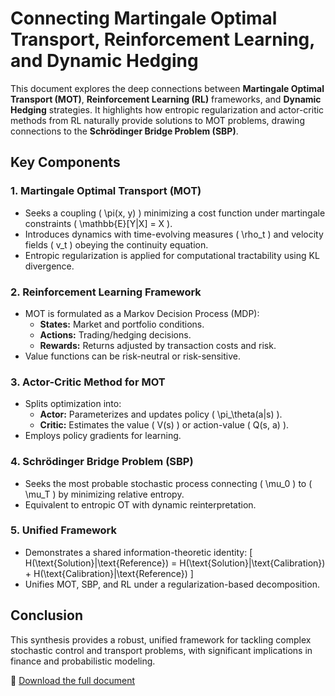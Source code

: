 
# Connecting Martingale Optimal Transport, Reinforcement Learning, and Dynamic Hedging

This document explores the deep connections between **Martingale Optimal Transport (MOT)**, **Reinforcement Learning (RL)** frameworks, and **Dynamic Hedging** strategies. It highlights how entropic regularization and actor-critic methods from RL naturally provide solutions to MOT problems, drawing connections to the **Schrödinger Bridge Problem (SBP)**.

## Key Components

### 1. Martingale Optimal Transport (MOT)
- Seeks a coupling \( \pi(x, y) \) minimizing a cost function under martingale constraints \( \mathbb{E}[Y|X] = X \).
- Introduces dynamics with time-evolving measures \( \rho_t \) and velocity fields \( v_t \) obeying the continuity equation.
- Entropic regularization is applied for computational tractability using KL divergence.

### 2. Reinforcement Learning Framework
- MOT is formulated as a Markov Decision Process (MDP):
  - **States:** Market and portfolio conditions.
  - **Actions:** Trading/hedging decisions.
  - **Rewards:** Returns adjusted by transaction costs and risk.
- Value functions can be risk-neutral or risk-sensitive.

### 3. Actor-Critic Method for MOT
- Splits optimization into:
  - **Actor:** Parameterizes and updates policy \( \pi_\theta(a|s) \).
  - **Critic:** Estimates the value \( V(s) \) or action-value \( Q(s, a) \).
- Employs policy gradients for learning.

### 4. Schrödinger Bridge Problem (SBP)
- Seeks the most probable stochastic process connecting \( \mu_0 \) to \( \mu_T \) by minimizing relative entropy.
- Equivalent to entropic OT with dynamic reinterpretation.

### 5. Unified Framework
- Demonstrates a shared information-theoretic identity:
  \[
  H(\text{Solution}\|\text{Reference}) = H(\text{Solution}\|\text{Calibration}) + H(\text{Calibration}\|\text{Reference})
  \]
- Unifies MOT, SBP, and RL under a regularization-based decomposition.

## Conclusion
This synthesis provides a robust, unified framework for tackling complex stochastic control and transport problems, with significant implications in finance and probabilistic modeling.

📄 [Download the full document](MOT_Reinforcement.pdf)
